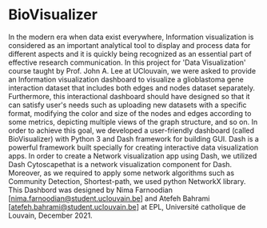 # BioVisualizer
In the modern era when data exist everywhere, Information visualization is considered as an important analytical tool to display and process data for different aspects and it is quickly being recognized as an essential part of effective research communication. In this project for 'Data Visualization' course taught by Prof. John A. Lee at UClouvain, we were asked to provide an Information visualization dashboard to visualize a glioblastoma gene interaction dataset that includes both edges and nodes dataset separately. Furthermore, this interactional dashboard should have designed so that it can satisfy user's needs such as uploading new datasets with a specific format, modifying the color and size of the nodes and edges according to some metrics, depicting multiple views of the graph structure, and so on. In order to achieve this goal, we developed a user-friendly dashboard (called BioVisualizer) with Python 3 and Dash framework for building GUI. Dash is a powerful framework built specially for creating interactive data visualization apps. In order to create a Network visualization app using Dash, we utilized Dash Cytoscapethat is a network visualization component for Dash. Moreover, as we required to apply some network algorithms such as Community Detection, Shortest-path, we used python NetworkX library. This Dashbord was designed by Nima Farnoodian [nima.farnoodian@student.uclouvain.be] and Atefeh Bahrami [atefeh.bahrami@student.uclouvain.be] at EPL, Université catholique de Louvain, December 2021.
